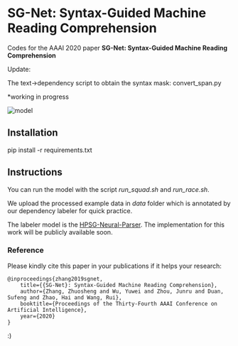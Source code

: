 # SG-Net: Syntax-Guided Machine Reading Comprehension

 Codes for the AAAI 2020 paper **SG-Net: Syntax-Guided Machine Reading Comprehension**

Update:

The text->dependency script to obtain the syntax mask: convert_span.py

*working in progress

![model](model.png)

## Installation
pip install -r requirements.txt

## Instructions
You can run the model with the script *run_squad.sh* and *run_race.sh*.

We upload the processed example data in *data* folder which is annotated by our dependency labeler for quick practice. 

The labeler model is the [HPSG-Neural-Parser](https://github.com/DoodleJZ/HPSG-Neural-Parser). The implementation for this work will be publicly available soon. 

### Reference

Please kindly cite this paper in your publications if it helps your research:

```
@inproceedings{zhang2019sgnet,
    title={{SG-Net}: Syntax-Guided Machine Reading Comprehension},
    author={Zhang, Zhuosheng and Wu, Yuwei and Zhou, Junru and Duan, Sufeng and Zhao, Hai and Wang, Rui},
    booktitle={Proceedings of the Thirty-Fourth AAAI Conference on Artificial Intelligence},
    year={2020}
}
```

:)